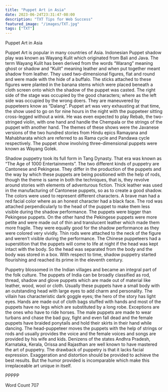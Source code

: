 ```yaml
---
title: "Puppet Art in Asia"
date: 2023-06-24T23:31:47-08:00
description: "TXT Tips for Web Success"
featured_image: "/images/TXT.jpg"
tags: ["TXT"]
---
```


Puppet Art in Asia

Puppet Art is popular in many countries of Asia. Indonesian Puppet shadow play was known as Wayang Kulit which originated from Bali and Java. The term Wayang Kulit has been derived from the words “Warang” meaning ghost or shadow and “Kulit” meaning leather and when put together meant shadow from leather. They used two-dimensional figures, flat and round and were made with the hide of a buffalo. The sticks attached to these figures were planted in the banana stems which were placed beneath a cloth screen onto which the shadow of the puppet was casted. The right side of the stage was occupied by the good characters; where as the left side was occupied by the wrong doers. They are maneuvered by puppeteers know as “Dalang”. Puppet art was very exhausting at that time, the show used to go on for nine hours in the night with the puppeteer sitting cross-legged without a wink.  He was even expected to play Rebab, the two-stringed violin, with one hand and handle the Chempala or the strings of the puppet with another hand. The themes of these shows were the Javanese versions of the two hundred stories from Hindu epics Ramayana and Mahabharata which are referred to as Rama cycle and Pandawa cycle respectively. The puppet show involving three-dimensional puppets were known as Wayang Golek.

Shadow puppetry took its full form in Tang Dynasty. That era was known as “The Age of 1000 Entertainments”. The two different kinds of puppetry are Cantonese and Pekingese. They differ in the production of the puppets and the way by which these puppets are being positioned with the help of rods, though the theme is same in both the techniques, that is, they revolve around stories with elements of adventurous fiction. Thick leather was used in the manufacturing of Cantonese puppets, so as to create a good shadow. The colors were used to represent different characters. A brave man had a red facial color where as an honest character had a black face. The rod was attached perpendicularly to the head of the puppet to make them less visible during the shadow performance.  The puppets were bigger than Pekingese puppets. On the other hand the Pekingese puppets were more petite and were made out of thin and translucent leather which made them more fragile. They were equally good for the shadow performance as they were colored very vividly. Thin rods were attached to the neck of the figure and weren’t visible during the performance. The Chinese puppeteers had a superstition that the puppets will come to life at night if the head was kept intact with the body. So the head was separated from the body and the body was stored in a box.  With respect to time, shadow puppetry started flourishing and reached its prime in the eleventh century.  

Puppetry blossomed in the Indian villages and became an integral part of the folk culture. The puppets of India can be broadly classified as rod, thread, shadow and glove puppets which are made out of material like leather, wood, wool or cloth. Usually these puppets have a small body with an outstanding head with large eyes to add charm and personality. The villain has characteristic dark goggle eyes; the hero of the story has light eyes. Hands are made out of cloth bags stuffed with hands and most of the puppets have no legs which are substituted by a long robe. Exceptions are the ones who have to ride horses. The male puppets are made to wear turbans and chase the bad guy, fight and even fall dead and the female puppets have braided ponytails and hold their skirts in their hand while dancing. The head-puppeteer moves the puppets with the help of strings or rods and usually provides the voice and the female voices and songs are provided by his wife and kids. Denizens of the states Andhra Pradesh, Karnataka, 
Kerala, Orissa and Rajasthan are well known to have mastered the art of puppetry. The drawback of puppetry is that it lacks facial expression. Exaggeration and distortion should be provided to achieve the best results. But the humor provided is incomparable which make this irreplaceable art unique in itself. 

PPPPP

Word Count 707

